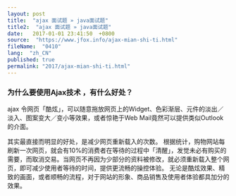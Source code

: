 ```yaml
---
layout: post
title:  "ajax 面试题 » java面试题"
title2:  "ajax 面试题 » java面试题"
date:   2017-01-01 23:41:50  +0800
source:  "https://www.jfox.info/ajax-mian-shi-ti.html"
fileName:  "0410"
lang:  "zh_CN"
published: true
permalink: "2017/ajax-mian-shi-ti.html"
---
```




### 为什么要使用Ajax技术 ，有什么好处？

ajax 令网页「酷炫」，可以随意拖放网页上的Widget、色彩渐层、元件的淡出／淡入、图案变大／变小等效果，或者惊艳于Web Mail竟然可以提供类似Outlook的介面。

其实最直接而明显的好处，是减少网页重新载入的次数。
根据统计，购物网站每刷新一次网页，就会有10%的消费者在等待的过程中「清醒」，发觉未必有购买的需要，而取消交易。当网页不再因为少部分的资料被修改，就必须重新载入整个网页，即可减少使用者等待的时间，提供更流畅的操控体验。
无论是酷炫效果、精致的画面，或者顺畅的流程，对于网站的形象、商品销售及使用者体验都具加分的效果。
